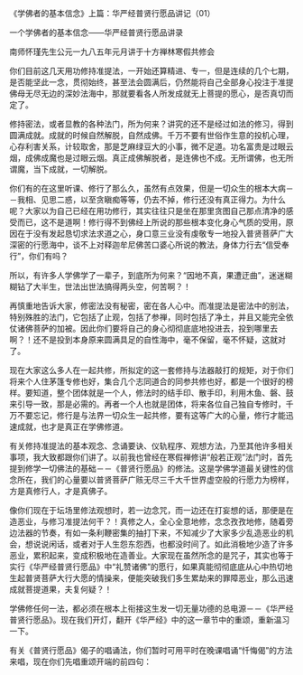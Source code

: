 《学佛者的基本信念》上篇：华严经普贤行愿品讲记（01）

一个学佛者的基本信念——华严经普贤行愿品讲录

南师怀瑾先生公元一九八五年元月讲于十方禅林寒假共修会

你们目前这几天用功修持准提法，一开始还算精进、专一，但是连续的几个七期，是否能坚此一念，贯彻始终，甚至法会圆满后，仍然能将自己全部身心投注于准提佛母无尽无边的深妙法海中，那就要看各人所发成就无上菩提的愿心，是否真切而定了。

修持密法，或者显教的各种法门，所为何来？讲究的还不是经过如法的修习，得到圆满成就。成就的时候自然解脱，自然成佛。千万不要有世俗作生意的投机心理，心存利害关系，计较取舍，那是芝麻绿豆大的小事，微不足道。功名富贵是过眼云烟，成佛成魔也是过眼云烟。真正成佛解脱者，是连佛也不成。无所谓佛，也无所谓魔，当下成就，一切解脱。

你们有的在这里听课、修行了那么久，虽然有点效果，但是一切众生的根本大病－－我相、见思二惑，以至贪瞋痴等等，仍去不掉，修行还没有真正得力。为什么呢？大家以为自己已经在用功修行，其实往往只是坐在那里贪图自己那点清净的感受而已，这不是道啊！修行得不到佛经上所说的那些根本变化身心气质的受用，原因在于没有发起恳切求法求道之心，身口意三业没有虔敬专一地投入普贤菩萨广大深密的行愿海中，谈不上对释迦牟尼佛苦口婆心所说的教法，身体力行去“信受奉行”，你们有吗？

所以，有许多人学佛学了一辈子，到底所为何来？“因地不真，果遭迂曲”，迷迷糊糊钻了大半生，世法出世法搞得两头空，何苦啊？！

再慎重地告诉大家，修密法没有秘密，密在各人心中。而准提法是密法中的别法，特别殊胜的法门，它包括了止观，包括了参禅，同时包括了净土，并且又能完全依仗诸佛菩萨的加被。因此你们要将自己的身心彻彻底底地投进去，投到哪里去啊？！还不是投到本身原来圆满具足的自性海中，毫不保留，毫不怀疑，这就对了。

现在大家这么多人在一起共修，所拟定的这一套修持与法器敲打的规矩，对于你们将来个人住茅篷专修也好，集合几个志同道合的同参共修也好，都是一个很好的榜样。要知道，整个团体就是一个人，修法时的结手印、散手印，利用木鱼、磐、鼓来引导一致，那是必需的。再者一个人也就是团体，将来各位自己独自专修时，千万不要忘记，修行是与法界一切众生一起共修，要有这等广大的心量，修行才能迅速成就，也才是真正在学佛修道。

有关修持准提法的基本观念、念诵要诀、仪轨程序、观想方法，乃至其他许多相关事项，我大致都跟你们讲了。以前我也曾经在寒假禅修讲“般若正观”法门时，首先提到修学一切佛法的基础－－《普贤行愿品》的修法。这是学佛学道最关键性的信念所在，我们的心量要以普贤菩萨广赅无尽三千大千世界虚空般的行愿力为榜样，方是真修行人，才是真佛子。

像你们现在于坛场里修法观想时，若一边念咒，而一边还在打妄想的话，那便是在造恶业，与修习准提法何干？！真修之人，全心全意地修，念念孜孜地修，随着旁边法器的节奏，有如一条利鞭密集的抽打下来，不知减少了大家多少乱造恶业的机会，想说说闲话，或者对于人生怨东怨西，也都没时间了。如此消极地少造了许多恶业，累积起来，变成积极地在造善业。大家现在虽然所念的是咒子，其实也等于实行《华严经普贤行愿品》中“礼赞诸佛”的愿行，如果真能彻彻底底从心中热切地生起普贤菩萨大行大愿的情操来，便能突破我们多生累劫来的罪障恶业，那么迅速成就菩提道果，夫复何疑？！

学佛修任何一法，都必须在根本上衔接这生发一切无量功德的总电源－－《华严经普贤行愿品》。现在我们开灯，翻开《华严经》中的这一章节中的重颂，重新温习一下。

有关《普贤行愿品》偈子的唱诵法，你们暂时可用平时在晚课唱诵“忏悔偈”的方法来唱，现在你们先唱重颂开端的前四句：


